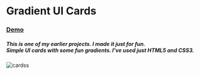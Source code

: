 <h1>Gradient UI Cards</h1>
<h3><a href="http://ui-cards.surge.sh/">Demo</a></h3>
<h5>This is one of my earlier projects. I made it just for fun.</br>
Simple UI cards with some fun gradients. I've used just HTML5 and CSS3.</h5>

![cardss](https://user-images.githubusercontent.com/47828314/66416263-b2f66280-e9fd-11e9-8e30-b79e65add9f6.png)

